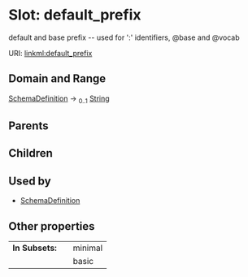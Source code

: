 
# Slot: default_prefix


default and base prefix -- used for ':' identifiers, @base and @vocab

URI: [linkml:default_prefix](https://w3id.org/linkml/default_prefix)


## Domain and Range

[SchemaDefinition](SchemaDefinition.md) &#8594;  <sub>0..1</sub> [String](types/String.md)

## Parents


## Children


## Used by

 * [SchemaDefinition](SchemaDefinition.md)

## Other properties

|  |  |  |
| --- | --- | --- |
| **In Subsets:** | | minimal |
|  | | basic |

